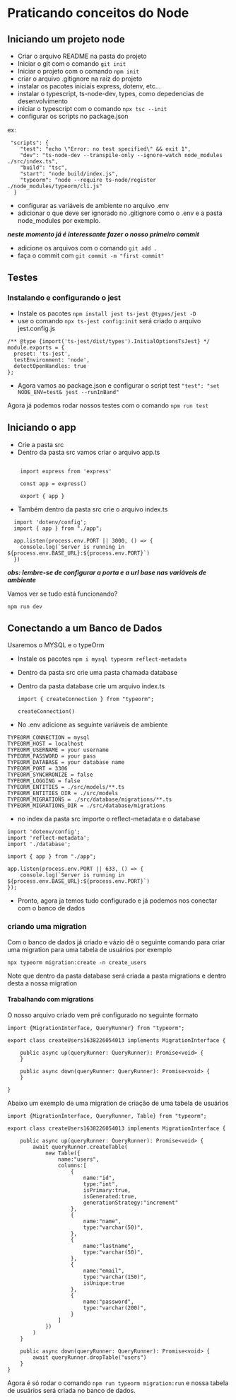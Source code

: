 # Praticando conceitos do Node

## Iniciando um projeto node

- Criar o arquivo README na pasta do projeto
- Iniciar o git com o comando `` git init ``
- Iniciar o projeto com o comando `` npm init ``
- criar o arquivo .gitignore na raiz do projeto
- instalar os pacotes iniciais express, dotenv, etc...
- instalar o typescript, ts-node-dev, types, como depedencias de desenvolvimento
- iniciar o typescript com o comando `` npx tsc --init ``
- configurar os scripts no package.json

ex:

``` scripts
 "scripts": {
    "test": "echo \"Error: no test specified\" && exit 1",
    "dev": "ts-node-dev --transpile-only --ignore-watch node_modules ./src/index.ts",
    "build": "tsc",
    "start": "node build/index.js",
    "typeorm": "node --require ts-node/register ./node_modules/typeorm/cli.js"
  }
```

- configurar as variáveis de ambiente no arquivo .env
- adicionar o que deve ser ignorado no .gitignore como o .env e a pasta node_modules por exemplo.

***neste momento já é interessante fazer o nosso primeiro commit***

- adicione os arquivos com o comando `` git add . ``
- faça o commit com `` git commit -m "first commit" ``

## Testes

### Instalando e configurando o jest

- Instale os pacotes ``npm install jest ts-jest @types/jest -D``
- use o comando ``npx ts-jest config:init``
  será criado o arquivo jest.config.js

```jest.config
/** @type {import('ts-jest/dist/types').InitialOptionsTsJest} */
module.exports = {
  preset: 'ts-jest',
  testEnvironment: 'node',
  detectOpenHandles: true
};
```

- Agora vamos ao package.json e configurar o script test
  `` "test": "set NODE_ENV=test& jest --runInBand" ``

Agora já podemos rodar nossos testes com o comando `` npm run test ``

## Iniciando o app

- Crie a pasta src
- Dentro da pasta src vamos criar o arquivo app.ts
  
```App

    import express from 'express'

    const app = express()

    export { app }

```

- Também dentro da pasta src crie o arquivo index.ts
  
```Index
  import 'dotenv/config';
  import { app } from "./app";

  app.listen(process.env.PORT || 3000, () => {
    console.log(`Server is running in ${process.env.BASE_URL}:${process.env.PORT}`)
  })
```

***obs: lembre-se de configurar a porta e a url base nas variáveis de ambiente***

Vamos ver se tudo está funcionando?

``npm run dev``

## Conectando a um Banco de Dados

Usaremos o MYSQL e o typeOrm

- Instale os pacotes ``npm i mysql typeorm reflect-metadata``
- Dentro da pasta src crie uma pasta chamada database
- Dentro da pasta database crie um arquivo index.ts

  ```connection
  import { createConnection } from "typeorm";

  createConnection()
  ```

- No .env adicione as seguinte variáveis de ambiente

```variáveis
TYPEORM_CONNECTION = mysql
TYPEORM_HOST = localhost
TYPEORM_USERNAME = your username
TYPEORM_PASSWORD = your pass
TYPEORM_DATABASE = your database name
TYPEORM_PORT = 3306
TYPEORM_SYNCHRONIZE = false
TYPEORM_LOGGING = false
TYPEORM_ENTITIES = ./src/models/**.ts
TYPEORM_ENTITIES_DIR = ./src/models
TYPEORM_MIGRATIONS = ./src/database/migrations/**.ts
TYPEORM_MIGRATIONS_DIR = ./src/database/migrations
```

- no index da pasta src importe o reflect-metadata e o database

```index
import 'dotenv/config';
import 'reflect-metadata';
import './database';

import { app } from "./app";

app.listen(process.env.PORT || 633, () => {
    console.log(`Server is running in ${process.env.BASE_URL}:${process.env.PORT}`)
});
```

- Pronto, agora ja temos tudo configurado e já podemos nos conectar com o banco de dados

### criando uma migration

Com o banco de dados já criado e vázio dê o seguinte comando para criar uma migration para uma tabela de usuários por exemplo

``npx typeorm migration:create -n create_users``

Note que dentro da pasta database será criada a pasta migrations e dentro desta a nossa migration

#### Trabalhando com migrations

O nosso arquivo criado vem pré configurado no seguinte formato

```migration
import {MigrationInterface, QueryRunner} from "typeorm";

export class createUsers1638226054013 implements MigrationInterface {

    public async up(queryRunner: QueryRunner): Promise<void> {
    }

    public async down(queryRunner: QueryRunner): Promise<void> {
    }

}
```

Abaixo um exemplo de uma migration de criação de uma tabela de usuários

```users
import {MigrationInterface, QueryRunner, Table} from "typeorm";

export class createUsers1638226054013 implements MigrationInterface {

    public async up(queryRunner: QueryRunner): Promise<void> {
        await queryRunner.createTable(
            new Table({
                name:"users",
                columns:[
                    {
                        name:"id",
                        type:"int",
                        isPrimary:true,
                        isGenerated:true,
                        generationStrategy:"increment"
                    },
                    {
                        name:"name",
                        type:"varchar(50)",
                    },
                    {
                        name:"lastname",
                        type:"varchar(50)",
                    },
                    {
                        name:"email",
                        type:"varchar(150)",
                        isUnique:true
                    },
                    {
                        name:"password",
                        type:"varchar(200)",
                    }
                ]
            })
        )
    }

    public async down(queryRunner: QueryRunner): Promise<void> {
        await queryRunner.dropTable("users")
    }
}
```

Agora é só rodar o comando ``npm run typeorm migration:run`` e nossa tabela de usuários será criada no banco de dados.
